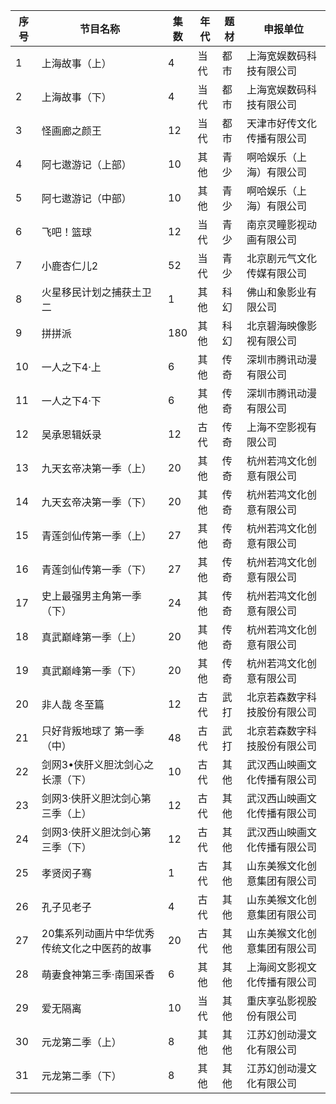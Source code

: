  序号 | 节目名称 | 集数 | 年代 | 题材 | 申报单位 
---|---|---|---|---|---
 1 | 上海故事（上） | 4 | 当代 | 都市 | 上海宽娱数码科技有限公司 
 2 | 上海故事（下） | 4 | 当代 | 都市 | 上海宽娱数码科技有限公司 
 3 | 怪画廊之颜王 | 12 | 当代 | 都市 | 天津市好传文化传播有限公司 
 4 | 阿七遨游记（上部） | 10 | 其他 | 青少 | 啊哈娱乐（上海）有限公司 
 5 | 阿七遨游记（中部） | 10 | 其他 | 青少 | 啊哈娱乐（上海）有限公司 
 6 | 飞吧！篮球 | 12 | 当代 | 青少 | 南京灵瞳影视动画有限公司 
 7 | 小鹿杏仁儿2 | 52 | 当代 | 青少 | 北京剧元气文化传媒有限公司 
 8 | 火星移民计划之捕获土卫二 | 1 | 其他 | 科幻 | 佛山和象影业有限公司 
 9 | 拼拼派 | 180 | 其他 | 科幻 | 北京碧海映像影视有限公司 
 10 | 一人之下4·上 | 6 | 其他 | 传奇 | 深圳市腾讯动漫有限公司 
 11 | 一人之下4·下 | 6 | 其他 | 传奇 | 深圳市腾讯动漫有限公司 
 12 | 吴承恩辑妖录 | 12 | 古代 | 传奇 | 上海不空影视有限公司 
 13 | 九天玄帝决第一季（上） | 20 | 其他 | 传奇 | 杭州若鸿文化创意有限公司 
 14 | 九天玄帝决第一季（下） | 20 | 其他 | 传奇 | 杭州若鸿文化创意有限公司 
 15 | 青莲剑仙传第一季（上） | 27 | 其他 | 传奇 | 杭州若鸿文化创意有限公司 
 16 | 青莲剑仙传第一季（下） | 27 | 其他 | 传奇 | 杭州若鸿文化创意有限公司 
 17 | 史上最强男主角第一季（下） | 24 | 其他 | 传奇 | 杭州若鸿文化创意有限公司 
 18 | 真武巅峰第一季（上） | 20 | 其他 | 传奇 | 杭州若鸿文化创意有限公司 
 19 | 真武巅峰第一季（下） | 20 | 其他 | 传奇 | 杭州若鸿文化创意有限公司 
 20 | 非人哉 冬至篇 | 12 | 古代 | 武打 | 北京若森数字科技股份有限公司 
 21 | 只好背叛地球了 第一季（中） | 48 | 古代 | 武打 | 北京若森数字科技股份有限公司 
 22 | 剑网3•侠肝义胆沈剑心之长漂（下） | 10 | 古代 | 其他 | 武汉西山映画文化传播有限公司 
 23 | 剑网3·侠肝义胆沈剑心第三季（上） | 12 | 古代 | 其他 | 武汉西山映画文化传播有限公司 
 24 | 剑网3·侠肝义胆沈剑心第三季（下） | 12 | 古代 | 其他 | 武汉西山映画文化传播有限公司 
 25 | 孝贤闵子骞 | 1 | 古代 | 其他 | 山东美猴文化创意集团有限公司 
 26 | 孔子见老子 | 4 | 古代 | 其他 | 山东美猴文化创意集团有限公司 
 27 | 20集系列动画片中华优秀传统文化之中医药的故事 | 20 | 古代 | 其他 | 山东美猴文化创意集团有限公司 
 28 | 萌妻食神第三季·南国采香 | 6 | 其他 | 其他 | 上海阅文影视文化传播有限公司 
 29 | 爱无隔离 | 10 | 当代 | 其他 | 重庆享弘影视股份有限公司 
 30 | 元龙第二季（上） | 8 | 其他 | 其他 | 江苏幻创动漫文化有限公司 
 31 | 元龙第二季（下） | 8 | 其他 | 其他 | 江苏幻创动漫文化有限公司 
